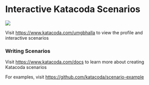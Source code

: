 # Interactive Katacoda Scenarios

[![](http://shields.katacoda.com/katacoda/umgbhalla/count.svg)](https://www.katacoda.com/umgbhalla "Get your profile on Katacoda.com")

Visit https://www.katacoda.com/umgbhalla to view the profile and interactive scenarios

### Writing Scenarios
Visit https://www.katacoda.com/docs to learn more about creating Katacoda scenarios

For examples, visit https://github.com/katacoda/scenario-example
